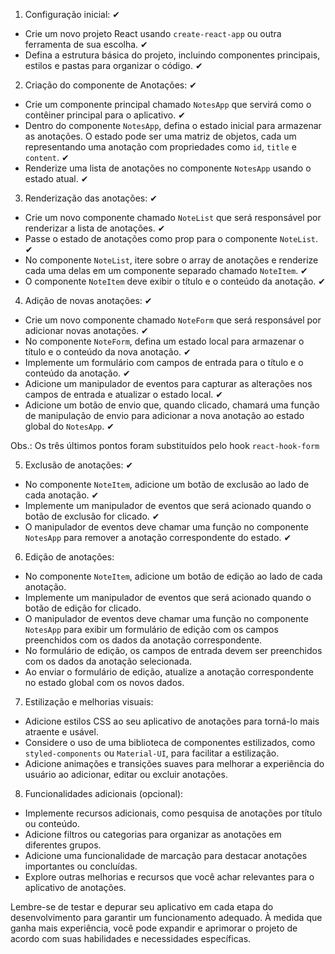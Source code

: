 1. Configuração inicial: ✔

- Crie um novo projeto React usando `create-react-app` ou outra ferramenta de sua escolha. ✔
- Defina a estrutura básica do projeto, incluindo componentes principais, estilos e pastas para organizar o código. ✔

2. Criação do componente de Anotações: ✔

- Crie um componente principal chamado `NotesApp` que servirá como o contêiner principal para o aplicativo. ✔
- Dentro do componente `NotesApp`, defina o estado inicial para armazenar as anotações. O estado pode ser uma matriz de objetos, cada um representando uma anotação com propriedades como `id`, `title` e `content`. ✔
- Renderize uma lista de anotações no componente `NotesApp` usando o estado atual. ✔

3. Renderização das anotações: ✔

- Crie um novo componente chamado `NoteList` que será responsável por renderizar a lista de anotações. ✔
- Passe o estado de anotações como prop para o componente `NoteList`. ✔
- No componente `NoteList`, itere sobre o array de anotações e renderize cada uma delas em um componente separado chamado `NoteItem`. ✔
- O componente `NoteItem` deve exibir o título e o conteúdo da anotação. ✔

4. Adição de novas anotações: ✔

- Crie um novo componente chamado `NoteForm` que será responsável por adicionar novas anotações. ✔
- No componente `NoteForm`, defina um estado local para armazenar o título e o conteúdo da nova anotação. ✔
- Implemente um formulário com campos de entrada para o título e o conteúdo da anotação. ✔
- Adicione um manipulador de eventos para capturar as alterações nos campos de entrada e atualizar o estado local. ✔
- Adicione um botão de envio que, quando clicado, chamará uma função de manipulação de envio para adicionar a nova anotação ao estado global do `NotesApp`. ✔

Obs.: Os três últimos pontos foram substituídos pelo hook `react-hook-form`

5. Exclusão de anotações: ✔

- No componente `NoteItem`, adicione um botão de exclusão ao lado de cada anotação. ✔
- Implemente um manipulador de eventos que será acionado quando o botão de exclusão for clicado. ✔
- O manipulador de eventos deve chamar uma função no componente `NotesApp` para remover a anotação correspondente do estado. ✔

6. Edição de anotações:

- No componente `NoteItem`, adicione um botão de edição ao lado de cada anotação.
- Implemente um manipulador de eventos que será acionado quando o botão de edição for clicado.
- O manipulador de eventos deve chamar uma função no componente `NotesApp` para exibir um formulário de edição com os campos preenchidos com os dados da anotação correspondente.
- No formulário de edição, os campos de entrada devem ser preenchidos com os dados da anotação selecionada.
- Ao enviar o formulário de edição, atualize a anotação correspondente no estado global com os novos dados.

7. Estilização e melhorias visuais:

- Adicione estilos CSS ao seu aplicativo de anotações para torná-lo mais atraente e usável.
- Considere o uso de uma biblioteca de componentes estilizados, como `styled-components` ou `Material-UI`, para facilitar a estilização.
- Adicione animações e transições suaves para melhorar a experiência do usuário ao adicionar, editar ou excluir anotações.

8. Funcionalidades adicionais (opcional):

- Implemente recursos adicionais, como pesquisa de anotações por título ou conteúdo.
- Adicione filtros ou categorias para organizar as anotações em diferentes grupos.
- Adicione uma funcionalidade de marcação para destacar anotações importantes ou concluídas.
- Explore outras melhorias e recursos que você achar relevantes para o aplicativo de anotações.

Lembre-se de testar e depurar seu aplicativo em cada etapa do desenvolvimento para garantir um funcionamento adequado. À medida que ganha mais experiência, você pode expandir e aprimorar o projeto de acordo com suas habilidades e necessidades específicas.